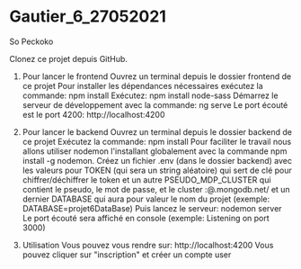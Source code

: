 # Gautier_6_27052021

So Peckoko

Clonez ce projet depuis GitHub.

1) Pour lancer le frontend
    Ouvrez un terminal depuis le dossier frontend de ce projet
    Pour installer les dépendances nécessaires exécutez la commande: npm install
    Exécutez: npm install node-sass
    Démarrez le serveur de développement avec la commande: ng serve
    Le port écouté est le port 4200: http://localhost:4200

2) Pour lancer le backend
    Ouvrez un terminal depuis le dossier backend de ce projet
    Exécutez la commande: npm install
    Pour faciliter le travail nous allons utiliser nodemon l'installant globalement avec la commande npm install -g nodemon.
    Créez un fichier .env (dans le dossier backend) avec les valeurs pour TOKEN (qui sera un string aléatoire) qui sert de clé pour chiffrer/déchiffrer le token
    et un autre PSEUDO_MDP_CLUSTER qui contient le pseudo, le mot de passe, et le cluster <pseudo>:<password>@<cluster>.mongodb.net/
    et un dernier DATABASE qui aura pour valeur le nom du projet (exemple: DATABASE=projet6DataBase)
    Puis lancez le serveur: nodemon server
    Le port écouté sera affiché en console (exemple: Listening on port 3000)

3) Utilisation
    Vous pouvez vous rendre sur: http://localhost:4200
    Vous pouvez cliquer sur "inscription" et créer un compte user